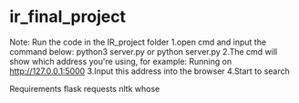 # ir_final_project
Note: Run the code in the IR_project folder
1.open cmd and input the command below:
	python3 server.py or python server.py
2.The cmd will show which address you're using, for example:
	Running on http://127.0.0.1:5000
3.Input this address into the browser
4.Start to search

Requirements
flask
requests
nltk
whose
